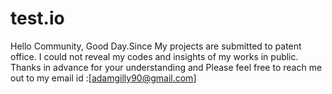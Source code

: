 # test.io

Hello Community,
Good Day.Since My projects are submitted to patent office. I could not reveal my codes and insights of my works in public. Thanks in advance for your understanding and Please feel free to reach me out to my email id :[adamgilly90@gmail.com]
 
